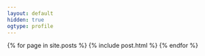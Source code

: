 ```yaml
---
layout: default
hidden: true
ogtype: profile
---
```

{% for page in site.posts %}
  {% include post.html %}
{% endfor %}